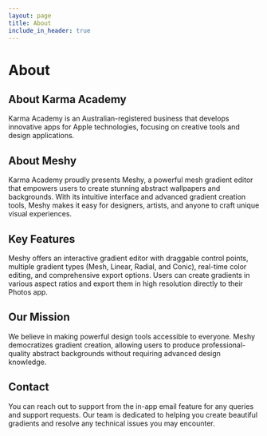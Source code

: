 ```yaml
---
layout: page
title: About
include_in_header: true
---
```


# About

## About Karma Academy
Karma Academy is an Australian-registered business that develops innovative apps for Apple technologies, focusing on creative tools and design applications.

## About Meshy
Karma Academy proudly presents Meshy, a powerful mesh gradient editor that empowers users to create stunning abstract wallpapers and backgrounds. With its intuitive interface and advanced gradient creation tools, Meshy makes it easy for designers, artists, and anyone to craft unique visual experiences.

## Key Features
Meshy offers an interactive gradient editor with draggable control points, multiple gradient types (Mesh, Linear, Radial, and Conic), real-time color editing, and comprehensive export options. Users can create gradients in various aspect ratios and export them in high resolution directly to their Photos app.

## Our Mission
We believe in making powerful design tools accessible to everyone. Meshy democratizes gradient creation, allowing users to produce professional-quality abstract backgrounds without requiring advanced design knowledge.

## Contact
You can reach out to support from the in-app email feature for any queries and support requests. Our team is dedicated to helping you create beautiful gradients and resolve any technical issues you may encounter.


